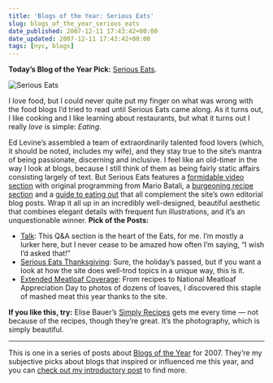 ```yaml
---
title: 'Blogs of the Year: Serious Eats'
slug: blogs_of_the_year_serious_eats
date_published: 2007-12-11 17:43:42+00:00
date_updated: 2007-12-11 17:43:42+00:00
tags: [nyc, blogs]
---
```

**Today’s Blog of the Year Pick:** [Serious Eats](http://www.seriouseats.com).

![Serious Eats](https://cdn.glitch.global/d45aff89-36ba-46db-8c7c-3da7c8a93931/serious-eats.png?v=1674864531005)

I love food, but I could never quite put my finger on what was wrong with the food blogs I’d tried to read until Serious Eats came along. As it turns out, I like cooking and I like learning about restaurants, but what it turns out I really *love* is simple: *Eating*.

Ed Levine’s assembled a team of extraordinarily talented food lovers (which, it should be noted, includes my wife), and they stay true to the site’s mantra of being passionate, discerning and inclusive. I feel like an old-timer in the way I look at blogs, because I still think of them as being fairly static affairs consisting largely of text. But Serious Eats features a [formidable video section](http://www.seriouseats.com/videos/) with original programming from Mario Batali, a [burgeoning recipe section](http://www.seriouseats.com/recipes/) and a [guide to eating out](http://www.seriouseats.com/eating_out/) that all complement the site’s own editorial blog posts. Wrap it all up in an incredibly well-designed, beautiful aesthetic that combines elegant details with frequent fun illustrations, and it’s an unquestionable winner.
**Pick of the Posts:**

- [Talk](http://www.seriouseats.com/talk/): This Q&A section is the heart of the Eats, for me. I’m mostly a lurker here, but I never cease to be amazed how often I’m saying, “I wish I’d asked that!”
- [Serious Eats Thanksgiving](http://www.seriouseats.com/thanksgiving/): Sure, the holiday’s passed, but if you want a look at how the site does well-trod topics in a unique way, this is it.
- [Extended Meatloaf Coverage](http://www.seriouseats.com/tags/meatloaf): From recipes to National Meatloaf Appreciation Day to photos of dozens of loaves, I discovered this staple of mashed meat this year thanks to the site.

**If you like this, try:** Elise Bauer’s [Simply Recipes](http://elise.com/recipes/) gets me every time — not because of the recipes, though they’re great. It’s the photography, which is simply beautiful.

---

This is one in a series of posts about [Blogs of the Year](/2007/12/09/blogs_of_the_year_2007/) for 2007. They’re my subjective picks about blogs that inspired or influenced me this year, and you can [check out my introductory post](/2007/12/09/blogs_of_the_year_2007/) to find more.

